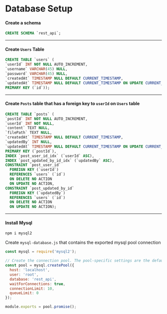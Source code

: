 # Database Setup

#### Create a schema
  ```sql
  CREATE SCHEMA `rest_api`;
  ```


<hr>

#### Create `Users` Table

  ```sql
  CREATE TABLE `users` (
  `userId` INT NOT NULL AUTO_INCREMENT,
  `username` VARCHAR(45) NULL,
  `password` VARCHAR(45) NULL,
  `createdAt` TIMESTAMP NULL DEFAULT CURRENT_TIMESTAMP,
  `updatedAt` TIMESTAMP NULL DEFAULT CURRENT_TIMESTAMP ON UPDATE CURRENT_TIMESTAMP,
  PRIMARY KEY (`id`));
  ```

<hr>

#### Create `Posts` table that has a foreign key to `userId` on `Users` table

  ```sql
  CREATE TABLE `posts` (
  `postId` INT NOT NULL AUTO_INCREMENT,
  `userId` INT NOT NULL,
  `content` TEXT NULL,
  `filePath` TEXT NULL,
  `createdAt` TIMESTAMP NULL DEFAULT CURRENT_TIMESTAMP,
  `updatedBy` INT NULL,
  `updatedAt` TIMESTAMP NULL DEFAULT CURRENT_TIMESTAMP ON UPDATE CURRENT_TIMESTAMP,
  PRIMARY KEY (`postId`),
  INDEX `post_user_id_idx` (`userId` ASC),
  INDEX `post_updated_by_id_idx` (`updatedBy` ASC),
  CONSTRAINT `post_user_id`
    FOREIGN KEY (`userId`)
    REFERENCES `users` (`id`)
    ON DELETE NO ACTION
    ON UPDATE NO ACTION,
  CONSTRAINT `post_updated_by_id`
    FOREIGN KEY (`updatedBy`)
    REFERENCES `users` (`id`)
    ON DELETE NO ACTION
    ON UPDATE NO ACTION);
  ```
  
<hr>

#### Install Mysql
  ```console
  npm i mysql2
  ```
  
  Create `mysql-database.js` that contains the exported mysql pool connection
  ```javascript
  const mysql = require('mysql2');

  // Create the connection pool. The pool-specific settings are the defaults
  const pool = mysql.createPool({
    host: 'localhost',
    user: 'root',
    database: 'rest_api',
    waitForConnections: true,
    connectionLimit: 10,
    queueLimit: 0
  });

  module.exports = pool.promise();
  ```
